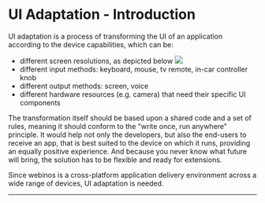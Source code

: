 UI Adaptation - Introduction
============================

UI adaptation is a process of transforming the UI of an application according to the device capabilities, which can be:
* different screen resolutions, as depicted below
![](resolutions2sm.png)
* different input methods: keyboard, mouse, tv remote, in-car controller knob
* different output methods: screen, voice
* different hardware resources (e.g. camera) that need their specific UI components

The transformation itself should be based upon a shared code and a set of rules, meaning it should conform to the "write once, run anywhere" principle. It would help not only the developers, but also the end-users to receive an app, that is best suited to the device on which it runs, providing an equally positive experience. And because you never know what future will bring, the solution has to be flexible and ready for extensions.

Since webinos is a cross-platform application delivery environment across a wide range of devices, UI adaptation is needed.

* * * * *
